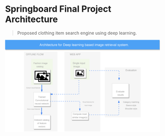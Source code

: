 # Springboard Final Project Architecture

>Proposed clothing item search engine using deep learning.

![Architecture Diagram](pics/Project_architecture.png "Architecture Diagram")
